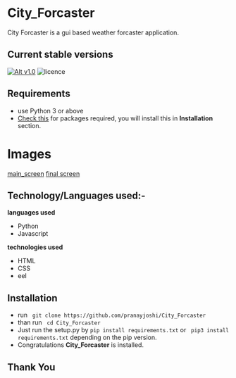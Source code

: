 # City_Forcaster
City Forcaster is a gui based weather forcaster application.

## Current stable versions
[![Alt v1.0](https://img.shields.io/badge/release--1.0-ok-green.svg)](https://github.com/pranayjoshi/City_Forcaster/releases/tag/1.0)  ![licence](https://img.shields.io/github/license/mashape/apistatus.svg)

## Requirements
* use Python 3 or above
* [Check this](https://github.com/pranayjoshi/City_Forcaster/blob/master/requirements.txt) for packages required, you will install this in **Installation** section.

# Images
[main_screen](https://github.com/pranayjoshi/City_Forcaster/blob/master/images/main_screen.JPG)
[final screen](https://github.com/pranayjoshi/City_Forcaster/blob/master/images/final_screen.JPG)
## Technology/Languages used:-

**languages used**

* Python
* Javascript

**technologies used**

* HTML
* CSS
* eel

## Installation
* run ``` git clone https://github.com/pranayjoshi/City_Forcaster```
* than run ``` cd City_Forcaster```
* Just run the setup.py by ``` pip install requirements.txt ``` or ``` pip3 install requirements.txt``` depending on the pip version.
* Congratulations **City_Forcaster** is installed.

## Thank You
